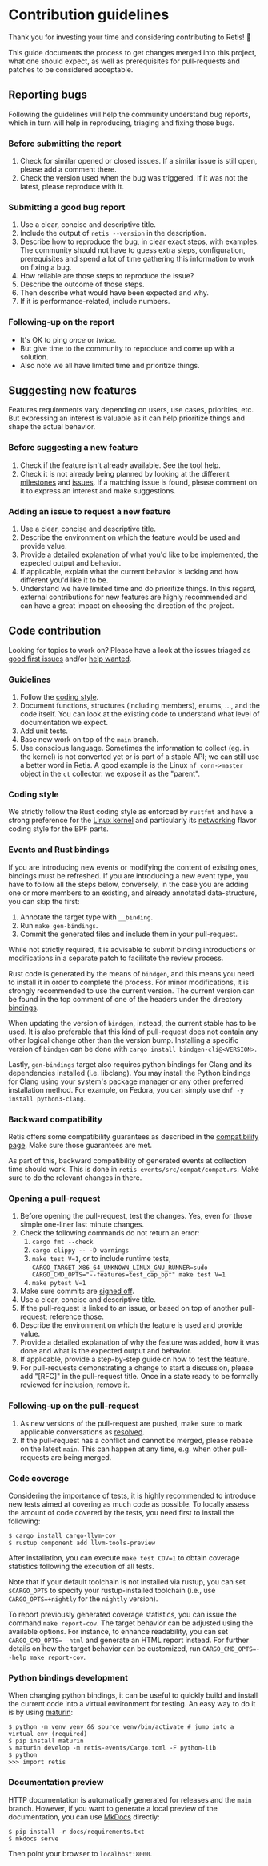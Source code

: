 # Contribution guidelines

Thank you for investing your time and considering contributing to Retis! :tada:

This guide documents the process to get changes merged into this project, what
one should expect, as well as prerequisites for pull-requests and patches to be
considered acceptable.

## Reporting bugs

Following the guidelines will help the community understand bug reports, which
in turn will help in reproducing, triaging and fixing those bugs.

### Before submitting the report

1. Check for similar opened or closed issues. If a similar issue is still
   open, please add a comment there.
1. Check the version used when the bug was triggered. If it was not the latest,
   please reproduce with it.

### Submitting a good bug report

1. Use a clear, concise and descriptive title.
1. Include the output of `retis --version` in the description.
1. Describe how to reproduce the bug, in clear exact steps, with examples. The
   community should not have to guess extra steps, configuration, prerequisites
   and spend a lot of time gathering this information to work on fixing a bug.
1. How reliable are those steps to reproduce the issue?
1. Describe the outcome of those steps.
1. Then describe what would have been expected and why.
1. If it is performance-related, include numbers.

### Following-up on the report

* It's OK to ping *once* or *twice*.
* But give time to the community to reproduce and come up with a solution.
* Also note we all have limited time and prioritize things.

## Suggesting new features

Features requirements vary depending on users, use cases, priorities, etc. But
expressing an interest is valuable as it can help prioritize things and
shape the actual behavior.

### Before suggesting a new feature

1. Check if the feature isn't already available. See the tool help.
1. Check it is not already being planned by looking at the different
   [milestones](https://github.com/retis-org/retis/milestones) and
   [issues](https://github.com/retis-org/retis/issues). If a matching issue is
   found, please comment on it to express an interest and make suggestions.

### Adding an issue to request a new feature

1. Use a clear, concise and descriptive title.
1. Describe the environment on which the feature would be used and provide
   value.
1. Provide a detailed explanation of what you'd like to be implemented, the
   expected output and behavior.
1. If applicable, explain what the current behavior is lacking and how different
   you'd like it to be.
1. Understand we have limited time and do prioritize things. In this regard,
   external contributions for new features are highly recommended and can have a
   great impact on choosing the direction of the project.

## Code contribution

Looking for topics to work on? Please have a look at the issues triaged as
[good first issues](https://github.com/retis-org/retis/issues?q=is%3Aissue+is%3Aopen+label%3A"good+first+issue")
and/or [help wanted](https://github.com/retis-org/retis/issues?q=is%3Aissue+is%3Aopen+label%3A"help+wanted").

### Guidelines

1. Follow the [coding style](#coding-style).
1. Document functions, structures (including members), enums, ..., and the code
   itself. You can look at the existing code to understand what level of
   documentation we expect.
1. Add unit tests.
1. Base new work on top of the `main` branch.
1. Use conscious language. Sometimes the information to collect (eg. in the
   kernel) is not converted yet or is part of a stable API; we can still use a
   better word in Retis. A good example is the Linux `nf_conn->master` object in
   the `ct` collector: we expose it as the "parent".

### Coding style

We strictly follow the Rust coding style as enforced by `rustfmt` and have a
strong preference for the
[Linux kernel](https://www.kernel.org/doc/html/latest/process/coding-style.html)
and particularly its
[networking](https://www.kernel.org/doc/html/latest/process/maintainer-netdev.html#multi-line-comments)
flavor coding style for the BPF parts.

### Events and Rust bindings

If you are introducing new events or modifying the content of existing
ones, bindings must be refreshed.
If you are introducing a new event type, you have to follow all the
steps below, conversely, in the case you are adding one or more
members to an existing, and already annotated data-structure, you can
skip the first:

1. Annotate the target type with `__binding`.
1. Run `make gen-bindings`.
1. Commit the generated files and include them in your pull-request.

While not strictly required, it is advisable to submit binding
introductions or modifications in a separate patch to facilitate the
review process.

Rust code is generated by the means of `bindgen`, and this means you
need to install it in order to complete the process.
For minor modifications, it is strongly recommended to use the current
version.
The current version can be found in the top comment of one of the
headers under the directory
[bindings](https://github.com/retis-org/retis/tree/main/retis/src/bindings/).

When updating the version of `bindgen`, instead, the current
stable has to be used. It is also preferable that this kind of
pull-request does not contain any other logical change other than the
version bump.
Installing a specific version of `bindgen` can be done with
`cargo install bindgen-cli@<VERSION>`.

Lastly, `gen-bindings` target also requires python bindings for Clang and its
dependencies installed (i.e. libclang).
You may install the Python bindings for Clang using your system's package
manager or any other preferred installation method.
For example, on Fedora, you can simply use `dnf -y install python3-clang`.

### Backward compatibility

Retis offers some compatibility guarantees as described in the [compatibility
page](compatibility.md). Make sure those guarantees are met.

As part of this, backward compatibility of generated events at collection time
should work. This is done in `retis-events/src/compat/compat.rs`. Make sure to
do the relevant changes in there.

### Opening a pull-request

1. Before opening the pull-request, test the changes. Yes, even for those simple
   one-liner last minute changes.
1. Check the following commands do not return an error:
   1. `cargo fmt --check`
   1. `cargo clippy -- -D warnings`
   1. `make test V=1`, or to include runtime tests,
      `CARGO_TARGET_X86_64_UNKNOWN_LINUX_GNU_RUNNER=sudo CARGO_CMD_OPTS="--features=test_cap_bpf" make test V=1`
   1. `make pytest V=1`
1. Make sure commits are
   [signed off](https://www.kernel.org/doc/html/latest/process/submitting-patches.html?highlight=signed%20off#developer-s-certificate-of-origin-1-1).
1. Use a clear, concise and descriptive title.
1. If the pull-request is linked to an issue, or based on top of another
   pull-request; reference those.
1. Describe the environment on which the feature is used and provide value.
1. Provide a detailed explanation of why the feature was added, how it was done
   and what is the expected output and behavior.
1. If applicable, provide a step-by-step guide on how to test the feature.
1. For pull-requests demonstrating a change to start a discussion, please add
   "[RFC]" in the pull-request title. Once in a state ready to be formally
   reviewed for inclusion, remove it.

### Following-up on the pull-request

1. As new versions of the pull-request are pushed, make sure to mark applicable
   conversations as
   [resolved](https://docs.github.com/en/github/collaborating-with-issues-and-pull-requests/commenting-on-a-pull-request#resolving-conversations).
1. If the pull-request has a conflict and cannot be merged, please rebase on the
   latest `main`. This can happen at any time, e.g. when other pull-requests are
   being merged.

### Code coverage

Considering the importance of tests, it is highly recommended to
introduce new tests aimed at covering as much code as possible.
To locally assess the amount of code covered by the tests, you need
first to install the following:

```
$ cargo install cargo-llvm-cov
$ rustup component add llvm-tools-preview
```

After installation, you can execute `make test COV=1` to obtain
coverage statistics following the execution of all tests.

Note that if your default toolchain is not installed via rustup, you
can set `$CARGO_OPTS` to specify your rustup-installed toolchain
(i.e., use `CARGO_OPTS=+nightly` for the `nightly` version).

To report previously generated coverage statistics, you can issue the
command `make report-cov`.
The target behavior can be adjusted using the available options. For
instance, to enhance readability, you can set `CARGO_CMD_OPTS=--html`
and generate an HTML report instead.
For further details on how the target behavior can be customized, run
`CARGO_CMD_OPTS=--help make report-cov`.

### Python bindings development

When changing python bindings, it can be useful to quickly build and install the
current code into a virtual environment for testing. An easy way to do it is by
using [maturin](https://github.com/PyO3/maturin):

```
$ python -m venv venv && source venv/bin/activate # jump into a virtual env (required)
$ pip install maturin
$ maturin develop -m retis-events/Cargo.toml -F python-lib
$ python
>>> import retis
```

### Documentation preview

HTTP documentation is automatically generated for releases and the
`main` branch. However, if you want to generate a local preview of the
documentation, you can use [MkDocs](https://www.mkdocs.org/) directly:

```none
$ pip install -r docs/requirements.txt
$ mkdocs serve
```

Then point your browser to `localhost:8000`.
